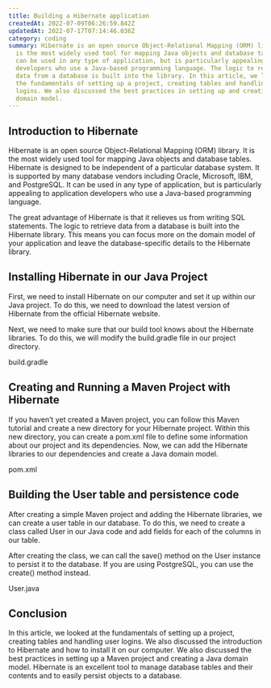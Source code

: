 ```yaml
---
title: Building a Hibernate application
createdAt: 2022-07-09T06:26:59.842Z
updatedAt: 2022-07-17T07:14:46.036Z
category: coding
summary: Hibernate is an open source Object-Relational Mapping (ORM) library. It
  is the most widely used tool for mapping Java objects and database tables. It
  can be used in any type of application, but is particularly appealing to
  developers who use a Java-based programming language. The logic to retrieve
  data from a database is built into the library. In this article, we looked at
  the fundamentals of setting up a project, creating tables and handling user
  logins. We also discussed the best practices in setting up and creating a Java
  domain model.
---
```


## Introduction to Hibernate

Hibernate is an open source Object-Relational Mapping (ORM) library. It is the most widely used tool for mapping Java objects and database tables.
Hibernate is designed to be independent of a particular database system. It is supported by many database vendors including Oracle, Microsoft, IBM, and PostgreSQL. It can be used in any type of application, but is particularly appealing to application developers who use a Java-based programming language.

The great advantage of Hibernate is that it relieves us from writing SQL statements. The logic to retrieve data from a database is built into the Hibernate library. This means you can focus more on the domain model of your application and leave the database-specific details to the Hibernate library.

## Installing Hibernate in our Java Project

First, we need to install Hibernate on our computer and set it up within our Java project. To do this, we need to download the latest version of Hibernate from the official Hibernate website.

Next, we need to make sure that our build tool knows about the Hibernate libraries. To do this, we will modify the build.gradle file in our project directory.

build.gradle 

## Creating and Running a Maven Project with Hibernate

If you haven’t yet created a Maven project, you can follow this Maven tutorial and create a new directory for your Hibernate project. Within this new directory, you can create a pom.xml file to define some information about our project and its dependencies. Now, we can add the Hibernate libraries to our dependencies and create a Java domain model.

pom.xml 

## Building the User table and persistence code

After creating a simple Maven project and adding the Hibernate libraries, we can create a user table in our database. To do this, we need to create a class called User in our Java code and add fields for each of the columns in our table.

After creating the class, we can call the save() method on the User instance to persist it to the database. If you are using PostgreSQL, you can use the create() method instead.

User.java 

## Conclusion

In this article, we looked at the fundamentals of setting up a project, creating tables and handling user logins. We also discussed the introduction to Hibernate and how to install it on our computer. We also discussed the best practices in setting up a Maven project and creating a Java domain model. Hibernate is an excellent tool to manage database tables and their contents and to easily persist objects to a database.
